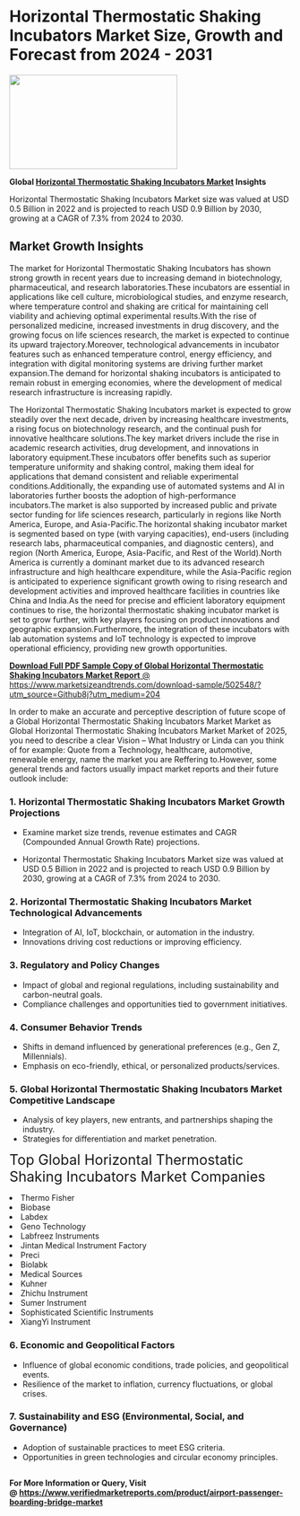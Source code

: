<H1>Horizontal Thermostatic Shaking Incubators Market Size, Growth and Forecast from 2024 - 2031</H1><img class="aligncenter size-medium wp-image-584254" src="https://thirdeyenews.in/wp-content/uploads/2024/09/Global-Market-Research-300x168.jpeg" alt="" width="300" height="168" /><p><strong>Global&nbsp;<a href="https://www.marketsizeandtrends.com/download-sample/502548/?utm_source=Github8j?utm_medium=204">Horizontal Thermostatic Shaking Incubators Market</a> Insights</strong></p><p>Horizontal Thermostatic Shaking Incubators Market size was valued at USD 0.5 Billion in 2022 and is projected to reach USD 0.9 Billion by 2030, growing at a CAGR of 7.3% from 2024 to 2030.</p><p><h2>Market Growth Insights</h2> <p>The market for Horizontal Thermostatic Shaking Incubators has shown strong growth in recent years due to increasing demand in biotechnology, pharmaceutical, and research laboratories.These incubators are essential in applications like cell culture, microbiological studies, and enzyme research, where temperature control and shaking are critical for maintaining cell viability and achieving optimal experimental results.With the rise of personalized medicine, increased investments in drug discovery, and the growing focus on life sciences research, the market is expected to continue its upward trajectory.Moreover, technological advancements in incubator features such as enhanced temperature control, energy efficiency, and integration with digital monitoring systems are driving further market expansion.The demand for horizontal shaking incubators is anticipated to remain robust in emerging economies, where the development of medical research infrastructure is increasing rapidly.<a href="#"></a></p> <p>The Horizontal Thermostatic Shaking Incubators market is expected to grow steadily over the next decade, driven by increasing healthcare investments, a rising focus on biotechnology research, and the continual push for innovative healthcare solutions.The key market drivers include the rise in academic research activities, drug development, and innovations in laboratory equipment.These incubators offer benefits such as superior temperature uniformity and shaking control, making them ideal for applications that demand consistent and reliable experimental conditions.Additionally, the expanding use of automated systems and AI in laboratories further boosts the adoption of high-performance incubators.The market is also supported by increased public and private sector funding for life sciences research, particularly in regions like North America, Europe, and Asia-Pacific.The horizontal shaking incubator market is segmented based on type (with varying capacities), end-users (including research labs, pharmaceutical companies, and diagnostic centers), and region (North America, Europe, Asia-Pacific, and Rest of the World).North America is currently a dominant market due to its advanced research infrastructure and high healthcare expenditure, while the Asia-Pacific region is anticipated to experience significant growth owing to rising research and development activities and improved healthcare facilities in countries like China and India.As the need for precise and efficient laboratory equipment continues to rise, the horizontal thermostatic shaking incubator market is set to grow further, with key players focusing on product innovations and geographic expansion.Furthermore, the integration of these incubators with lab automation systems and IoT technology is expected to improve operational efficiency, providing new growth opportunities.<a href="#"></p><p><span class=""><strong>Download Full PDF Sample Copy of Global Horizontal Thermostatic Shaking Incubators Market Report</strong> @ <a href="https://www.marketsizeandtrends.com/download-sample/502548/?utm_source=Github8j?utm_medium=204" target="_blank">https://www.marketsizeandtrends.com/download-sample/502548/?utm_source=Github8j?utm_medium=204</a></span></p><p>In order to make an accurate and perceptive description of future scope of a Global&nbsp;Horizontal Thermostatic Shaking Incubators Market Market as Global&nbsp;Horizontal Thermostatic Shaking Incubators Market Market of 2025, you need to describe a clear Vision &ndash; What Industry or Linda can you think of for example: Quote from a Technology, healthcare, automotive, renewable energy, name the market you are Reffering to.However, some general trends and factors usually impact market reports and their future outlook include:</p><h3>1.&nbsp;<strong>Horizontal Thermostatic Shaking Incubators Market Growth Projections</strong></h3><ul><li>Examine market size trends, revenue estimates and CAGR (Compounded Annual Growth Rate) projections.</li><li><p>Horizontal Thermostatic Shaking Incubators Market size was valued at USD 0.5 Billion in 2022 and is projected to reach USD 0.9 Billion by 2030, growing at a CAGR of 7.3% from 2024 to 2030.</p></li></ul><h3>2.&nbsp;<strong>Horizontal Thermostatic Shaking Incubators Market Technological Advancements</strong></h3><ul><li>Integration of AI, IoT, blockchain, or automation in the industry.</li><li>Innovations driving cost reductions or improving efficiency.</li></ul><h3>3.&nbsp;<strong>Regulatory and Policy Changes</strong></h3><ul><li>Impact of global and regional regulations, including sustainability and carbon-neutral goals.</li><li>Compliance challenges and opportunities tied to government initiatives.</li></ul><h3>4.&nbsp;<strong>Consumer Behavior Trends</strong></h3><ul><li>Shifts in demand influenced by generational preferences (e.g., Gen Z, Millennials).</li><li>Emphasis on eco-friendly, ethical, or personalized products/services.</li></ul><h3>5.&nbsp;<strong>Global Horizontal Thermostatic Shaking Incubators Market Competitive Landscape</strong></h3><ul><li>Analysis of key players, new entrants, and partnerships shaping the industry.</li><li>Strategies for differentiation and market penetration.</li></ul><p data-pm-slice="1 1 []"><span style="color: inherit; font-family: inherit; font-size: 25px;">Top Global Horizontal Thermostatic Shaking Incubators Market Companies</span></p><div class="" data-test-id=""><p><li>Thermo Fisher</li><li> Biobase</li><li> Labdex</li><li> Geno Technology</li><li> Labfreez Instruments</li><li> Jintan Medical Instrument Factory</li><li> Preci</li><li> Biolabk</li><li> Medical Sources</li><li> Kuhner</li><li> Zhichu Instrument</li><li> Sumer Instrument</li><li> Sophisticated Scientific Instruments</li><li> XiangYi Instrument</li></p></div><h3>6.&nbsp;<strong>Economic and Geopolitical Factors</strong></h3><ul><li>Influence of global economic conditions, trade policies, and geopolitical events.</li><li>Resilience of the market to inflation, currency fluctuations, or global crises.</li></ul><h3>7.&nbsp;<strong>Sustainability and ESG (Environmental, Social, and Governance)</strong></h3><ul><li>Adoption of sustainable practices to meet ESG criteria.</li><li>Opportunities in green technologies and circular economy principles.</li></ul><h2><strong style="font-size: 14px;">For More Information or Query, Visit @&nbsp;</strong><a style="background-color: #ffffff; font-size: 14px;" href="https://www.marketsizeandtrends.com/report/horizontal-thermostatic-shaking-incubators-market/" target="_blank">https://www.verifiedmarketreports.com/product/airport-passenger-boarding-bridge-market</a></h2>